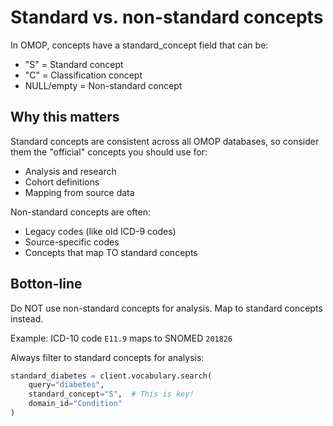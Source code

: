 # Standard vs. non-standard concepts 

In OMOP, concepts have a standard_concept field that can be:

- "S" = Standard concept
- "C" = Classification concept
- NULL/empty = Non-standard concept

## Why this matters

Standard concepts are consistent across all OMOP databases, so consider them the "official" concepts you should use for:

- Analysis and research
- Cohort definitions
- Mapping from source data

Non-standard concepts are often:

- Legacy codes (like old ICD-9 codes)
- Source-specific codes
- Concepts that map TO standard concepts


## Botton-line

Do NOT use non-standard concepts for analysis.  Map to standard concepts instead. 

Example: ICD-10 code `E11.9` maps to SNOMED `201826`

Always filter to standard concepts for analysis:

```python
standard_diabetes = client.vocabulary.search(
    query="diabetes",
    standard_concept="S",  # This is key!
    domain_id="Condition"
)
```
